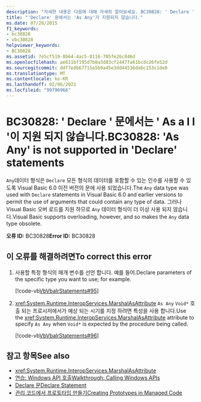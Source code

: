 ```yaml
---
description: "자세한 내용은 다음에 대해 자세히 알아보세요. BC30828: ' Declare ' 문에서 지원 되지 않습니다."
title: "'Declare' 문에서는 'As Any'가 지원되지 않습니다."
ms.date: 07/20/2015
f1_keywords:
- bc30828
- vbc30828
helpviewer_keywords:
- BC30828
ms.assetid: 7e5cf519-8b64-4ac5-8116-705fe26c846d
ms.openlocfilehash: ae611bf195d7b8a3d83cf2447fa61bcdc26fe52d
ms.sourcegitcommit: ddf7edb67715a5b9a45e3dd44536dabc153c1de0
ms.translationtype: MT
ms.contentlocale: ko-KR
ms.lasthandoff: 02/06/2021
ms.locfileid: "99796966"
---
```

# <a name="bc30828-as-any-is-not-supported-in-declare-statements"></a><span data-ttu-id="2ff06-103">BC30828: ' Declare ' 문에서는 ' As a l l '이 지원 되지 않습니다.</span><span class="sxs-lookup"><span data-stu-id="2ff06-103">BC30828: 'As Any' is not supported in 'Declare' statements</span></span>

<span data-ttu-id="2ff06-104">`Any`데이터 형식은 `Declare` 모든 형식의 데이터를 포함할 수 있는 인수를 사용할 수 있도록 Visual Basic 6.0 이전 버전의 문에 사용 되었습니다.</span><span class="sxs-lookup"><span data-stu-id="2ff06-104">The `Any` data type was used with `Declare` statements in Visual Basic 6.0 and earlier versions to permit the use of arguments that could contain any type of data.</span></span> <span data-ttu-id="2ff06-105">그러나 Visual Basic 오버 로드를 지원 하므로 `Any` 데이터 형식이 더 이상 사용 되지 않습니다.</span><span class="sxs-lookup"><span data-stu-id="2ff06-105">Visual Basic supports overloading, however, and so makes the `Any` data type obsolete.</span></span>

 <span data-ttu-id="2ff06-106">**오류 ID:** BC30828</span><span class="sxs-lookup"><span data-stu-id="2ff06-106">**Error ID:** BC30828</span></span>

## <a name="to-correct-this-error"></a><span data-ttu-id="2ff06-107">이 오류를 해결하려면</span><span class="sxs-lookup"><span data-stu-id="2ff06-107">To correct this error</span></span>

1. <span data-ttu-id="2ff06-108">사용할 특정 형식의 매개 변수를 선언 합니다. 예를 들어.</span><span class="sxs-lookup"><span data-stu-id="2ff06-108">Declare parameters of the specific type you want to use; for example.</span></span>

     [!code-vb[VbVbalrStatements#95](~/samples/snippets/visualbasic/VS_Snippets_VBCSharp/VbVbalrStatements/VB/class5.vb#95)]

2. <span data-ttu-id="2ff06-109"><xref:System.Runtime.InteropServices.MarshalAsAttribute> `As Any` `Void*` 호출 되는 프로시저에서가 예상 되는 시기를 지정 하려면 특성을 사용 합니다.</span><span class="sxs-lookup"><span data-stu-id="2ff06-109">Use the <xref:System.Runtime.InteropServices.MarshalAsAttribute> attribute to specify `As Any` when `Void*` is expected by the procedure being called.</span></span>

     [!code-vb[VbVbalrStatements#96](~/samples/snippets/visualbasic/VS_Snippets_VBCSharp/VbVbalrStatements/VB/class5.vb#96)]

## <a name="see-also"></a><span data-ttu-id="2ff06-110">참고 항목</span><span class="sxs-lookup"><span data-stu-id="2ff06-110">See also</span></span>

- <xref:System.Runtime.InteropServices.MarshalAsAttribute>
- [<span data-ttu-id="2ff06-111">연습: Windows API 호출</span><span class="sxs-lookup"><span data-stu-id="2ff06-111">Walkthrough: Calling Windows APIs</span></span>](../../programming-guide/com-interop/walkthrough-calling-windows-apis.md)
- [<span data-ttu-id="2ff06-112">Declare 문</span><span class="sxs-lookup"><span data-stu-id="2ff06-112">Declare Statement</span></span>](../statements/declare-statement.md)
- [<span data-ttu-id="2ff06-113">관리 코드에서 프로토타입 만들기</span><span class="sxs-lookup"><span data-stu-id="2ff06-113">Creating Prototypes in Managed Code</span></span>](../../../framework/interop/creating-prototypes-in-managed-code.md)
